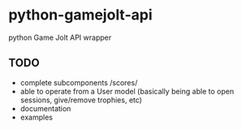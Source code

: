 # python-gamejolt-api

python Game Jolt API wrapper

## TODO

- complete subcomponents /scores/
- able to operate from a User model (basically being able to open sessions, give/remove trophies, etc)
- documentation
- examples
